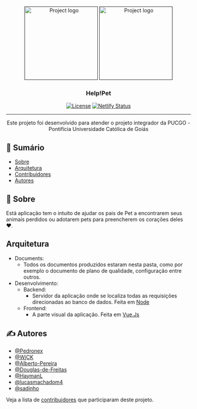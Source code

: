 <p align="center">
  <a href="" rel="noopener">
 <img width=200px height=200px src="https://i.imgur.com/tenaQuZ.png" alt="Project logo"></a>
  <a href="" rel="noopener">
 <img width=200px height=200px src="https://i.imgur.com/WJ3F9J5.png" alt="Project logo"></a>
</p>

<h3 align="center">Help!Pet</h3>

<div align="center">

[![License](https://img.shields.io/badge/license-MIT-blue.svg)](/LICENSE)
[![Netlify Status](https://api.netlify.com/api/v1/badges/516f3e56-4f34-4e14-b2fd-ad45b6f894b3/deploy-status)](https://app.netlify.com/sites/help-pet/deploys)

</div>

---

<p align="center">Este projeto foi desenvolvido para atender o projeto integrador da PUCGO - Pontifícia Universidade Católica de Goiás
    <br> 
</p>

## 📝 Sumário

- [Sobre](#about)
- [Arquitetura](#pattern)
- [Contribuidores](../CONTRIBUTING.md)
- [Autores](#authors)

## 🧐 Sobre <a name = "about"></a>

Está aplicação tem o intuito de ajudar os pais de Pet a encontrarem seus animais perdidos ou adotarem pets para preencherem os corações deles ❤.

## Arquitetura <a name = "pattern"></a>

- Documents:
  - Todos os documentos produzidos estaram nesta pasta, como por exemplo o documento de plano de qualidade, configuração entre outros.
- Desenvolvimento:
  - Backend:
    - Servidor da aplicação onde se localiza todas as requisições direcionadas ao banco de dados. Feita em [Node](https://nodejs.org/en/)
  - Frontend:
    - A parte visual da aplicação. Feita em [Vue.Js](https://vuejs.org)

## ✍️ Autores <a name = "authors"></a>

- [@Pedronex](https://github.com/Pedronex)
- [@WjCK](https://github.com/WjCK)
- [@Alberto-Pereira](https://github.com/Alberto-Pereira)
- [@Douglas-de-Freitas](https://github.com/Douglas-de-Freitas)
- [@HaymanL](https://github.com/HaymanL)
- [@lucasmachadom4](https://github.com/lucasmachadom4)
- [@sadinho](https://github.com/sadinho)

Veja a lista de [contribuidores](https://github.com/Pedronex/Help-Pet/contributors) que participaram deste projeto.
